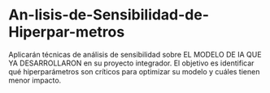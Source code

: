 # An-lisis-de-Sensibilidad-de-Hiperpar-metros
Aplicarán técnicas de análisis de sensibilidad sobre EL MODELO DE IA QUE YA DESARROLLARON en su proyecto integrador. El objetivo es identificar qué hiperparámetros son críticos para optimizar su modelo y cuáles tienen menor impacto.
